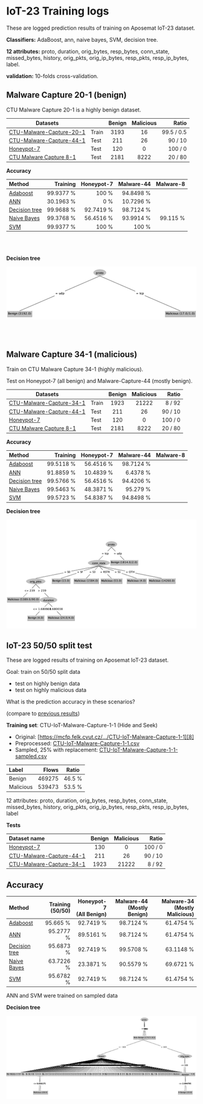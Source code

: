 # IoT-23 Training logs

These are logged prediction results of training on Aposemat IoT-23 dataset.

**Classifiers:** AdaBoost, ann, naive bayes, SVM, decision tree.

**12 attributes:** proto, duration, orig_bytes, resp_bytes, conn_state,
missed_bytes, history, orig_pkts, orig_ip_bytes, resp_pkts, resp_ip_bytes,
label.

**validation:** 10-folds cross-validation.

## Malware Capture 20-1 (benign)

CTU Malware Capture 20-1 is a highly benign dataset.

| Datasets                      |       | Benign | Malicious |      Ratio | 
|-------------------------------|:------|:------:|:---------:|-----------:|
| [CTU-Malware-Capture-20-1][1] | Train |  3193  |    16     | 99.5 / 0.5 |
| [CTU-Malware-Capture-44-1][2] | Test  |  211   |    26     |    90 / 10 |
| [Honeypot-7][4]               | Test  |  120   |     0     |    100 / 0 |
| [CTU Malware Capture 8-1][5]  | Test  |  2181  |   8222    |    20 / 80 |

**Accuracy**

| Method               |  Training | Honeypot-7 | Malware-44 | Malware-8 |
|:---------------------|----------:|-----------:|-----------:|----------:|
| [Adaboost][AB0]      | 99.9377 % |      100 % |  94.8498 % |           |
| [ANN][AN0]           | 30.1963 % |        0 % |  10.7296 % |           |
| [Decision tree][DT0] | 99.9688 % |  92.7419 % |  98.7124 % |           |
| [Naive Bayes][NB0]   | 99.3768 % |  56.4516 % |  93.9914 % |  99.115 % |
| [SVM][SV0]           | 99.9377 % |      100 % |      100 % |           |

<br/><br/>

**Decision tree**

<p align="center">
<img src="logs/20-1-tree.png" style="max-width: 100%;" width="800" />
</p>
<br/><br/>

## Malware Capture 34-1 (malicious)

Train on CTU Malware Capture 34-1 (highly malicious).

Test on Honeypot-7 (all benign) and Malware-Capture-44 (mostly benign).

| Datasets                      |       | Benign | Malicious |   Ratio | 
|-------------------------------|-------|:------:|:---------:|--------:|
| [CTU-Malware-Capture-34-1][3] | Train |  1923  |   21222   |  8 / 92 |
| [CTU-Malware-Capture-44-1][2] | Test  |  211   |    26     | 90 / 10 |
| [Honeypot-7][4]               | Test  |  120   |     0     | 100 / 0 |
| [CTU Malware Capture 8-1][5]  | Test  |  2181  |   8222    | 20 / 80 |

**Accuracy**

| Method               |  Training | Honeypot-7 | Malware-44 | Malware-8 |
|:---------------------|----------:|-----------:|-----------:|-----------|
| [Adaboost][AB1]      | 99.5118 % |  56.4516 % |  98.7124 % |           |
| [ANN][AN1]           | 91.8859 % |  10.4839 % |   6.4378 % |           |
| [Decision tree][DT1] | 99.5766 % |  56.4516 % |  94.4206 % |           |
| [Naive Bayes][NB1]   | 99.5463 % |  48.3871 % |   95.279 % |           |
| [SVM][SV1]           | 99.5723 % |  54.8387 % |  94.8498 % |           |  

**Decision tree**

![img](logs/34-1-tree.png)

## IoT-23 50/50 split test

These are logged results of training on Aposemat IoT-23 dataset.

Goal: train on 50/50 split data

- test on highly benign data
- test on highly malicious data

What is the prediction accuracy in these scenarios?

(compare to [previous results](../2-24))

**Training set**: CTU-IoT-Malware-Capture-1-1 (Hide and Seek)

- Original: [https://mcfp.felk.cvut.cz/.../CTU-IoT-Malware-Capture-1-1][8]
- Preprocessed: [CTU-IoT-Malware-Capture-1-1.csv][6]
- Sampled, 25% with replacement: [CTU-IoT-Malware-Capture-1-1-sampled.csv][7]

| Label     |  Flows | Ratio  |
|:----------|-------:|:------:|
| Benign    | 469275 | 46.5 % |
| Malicious | 539473 | 53.5 % |

12 attributes: proto, duration, orig_bytes, resp_bytes, conn_state,
missed_bytes, history, orig_pkts, orig_ip_bytes, resp_pkts, resp_ip_bytes, label

**Tests**

| Dataset name                  | Benign | Malicious |   Ratio | 
|:------------------------------|:------:|:---------:|--------:|
| [Honeypot-7][4]               |  130   |     0     | 100 / 0 |
| [CTU-Malware-Capture-44-1][2] |  211   |    26     | 90 / 10 |
| [CTU-Malware-Capture-34-1][3] |  1923  |   21222   |  8 / 92 |

## Accuracy

| Method               | Training<br/>(50/50) | Honeypot-7<br/>(All Benign) | Malware-44<br/>(Mostly Benign) | Malware-34<br/>(Mostly Malicious) |
|:---------------------|---------------------:|----------------------------:|-------------------------------:|----------------------------------:|
| [Adaboost][AB2]      |             95.665 % |                   92.7419 % |                      98.7124 % |                         61.4754 % |
| [ANN][AN2]           |            95.2777 % |                   89.5161 % |                      98.7124 % |                         61.4754 % |
| [Decision tree][DT2] |            95.6873 % |                   92.7419 % |                      99.5708 % |                         63.1148 % |
| [Naive Bayes][NB2]   |            63.7226 % |                   23.3871 % |                      90.5579 % |                         69.6721 % |
| [SVM][SV2]           |            95.6782 % |                   92.7419 % |                      98.7124 % |                         61.4754 % |  

ANN and SVM were trained on sampled data

**Decision tree**

![img](logs/1-1-tree.jpeg)


[1]: https://github.com/iotcad/sensor-data/blob/611d9ff5e768c74fc8a5f7ea2ef52a974b85eeae/iot-23/CTU-Malware-Capture-20-1-labeled.csv

[2]: https://github.com/iotcad/sensor-data/blob/611d9ff5e768c74fc8a5f7ea2ef52a974b85eeae/iot-23/CTU-Malware-Capture-44-1-labeled.csv

[3]: https://github.com/iotcad/sensor-data/blob/611d9ff5e768c74fc8a5f7ea2ef52a974b85eeae/iot-23/CTU-Malware-Capture-34-1-labeled.csv

[4]: https://github.com/iotcad/sensor-data/blob/611d9ff5e768c74fc8a5f7ea2ef52a974b85eeae/iot-23/CTU-Honeypot-Capture-7-1-labeled.csv

[5]: https://github.com/iotcad/sensor-data/blob/de0d85ec49f0e3560e2715abe5d7fcb48194be24/iot-23/CTU-Malware-Capture-8-1-labeled.csv

[6]: https://github.com/iotcad/sensor-data/blob/0412e9b52bed951f7a1283e2b08ea52f78cc90ba/iot-23/12-attr/CTU-IoT-Malware-Capture-1-1.csv

[7]: https://github.com/iotcad/sensor-data/blob/de0d85ec49f0e3560e2715abe5d7fcb48194be24/iot-23/12-attr/CTU-IoT-Malware-Capture-1-1-sampled.csv

[8]: https://mcfp.felk.cvut.cz/publicDatasets/IoT-23-Dataset/IndividualScenarios/CTU-IoT-Malware-Capture-1-1

[AB0]: logs/20-1-adaboost

[AN0]: logs/20-1-ann

[DT0]: logs/20-1-tree

[NB0]: logs/20-1-bayes

[SV0]: logs/20-1-svm

[AB1]: logs/34-1-adaboost

[AN1]: logs/34-1-ann

[DT1]: logs/34-1-tree

[NB1]: logs/34-1-bayes

[SV1]: logs/34-1-svm

[NB2]: logs/1-1-bayes

[DT2]: logs/1-1-tree

[SV2]: logs/1-1-svm

[AN2]: logs/1-1-ann

[AB2]: logs/1-1-adaboost
